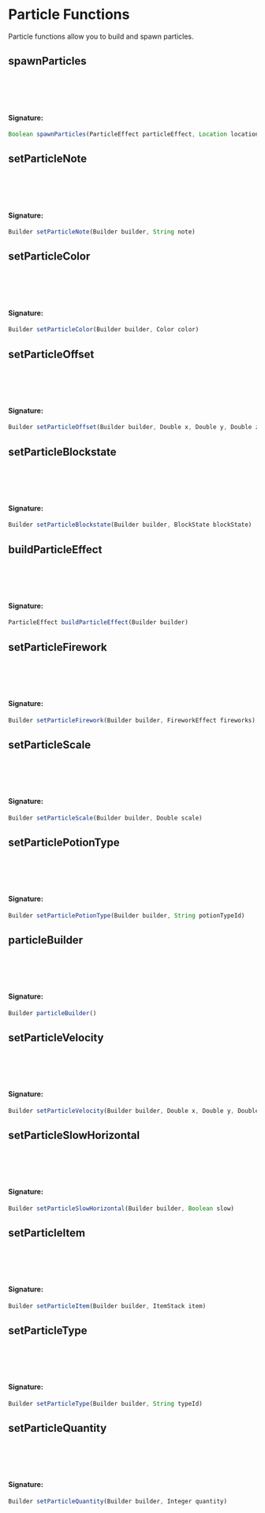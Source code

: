 # Particle Functions
 Particle functions allow you to build and spawn particles.

## spawnParticles

<h4 style="padding-top: 4.6rem"> Signature: </h4>

```js
Boolean spawnParticles(ParticleEffect particleEffect, Location location, Viewer viewer, Integer radius)
```

## setParticleNote

<h4 style="padding-top: 4.6rem"> Signature: </h4>

```js
Builder setParticleNote(Builder builder, String note)
```

## setParticleColor

<h4 style="padding-top: 4.6rem"> Signature: </h4>

```js
Builder setParticleColor(Builder builder, Color color)
```

## setParticleOffset

<h4 style="padding-top: 4.6rem"> Signature: </h4>

```js
Builder setParticleOffset(Builder builder, Double x, Double y, Double z)
```

## setParticleBlockstate

<h4 style="padding-top: 4.6rem"> Signature: </h4>

```js
Builder setParticleBlockstate(Builder builder, BlockState blockState)
```

## buildParticleEffect

<h4 style="padding-top: 4.6rem"> Signature: </h4>

```js
ParticleEffect buildParticleEffect(Builder builder)
```

## setParticleFirework

<h4 style="padding-top: 4.6rem"> Signature: </h4>

```js
Builder setParticleFirework(Builder builder, FireworkEffect fireworks)
```

## setParticleScale

<h4 style="padding-top: 4.6rem"> Signature: </h4>

```js
Builder setParticleScale(Builder builder, Double scale)
```

## setParticlePotionType

<h4 style="padding-top: 4.6rem"> Signature: </h4>

```js
Builder setParticlePotionType(Builder builder, String potionTypeId)
```

## particleBuilder

<h4 style="padding-top: 4.6rem"> Signature: </h4>

```js
Builder particleBuilder()
```

## setParticleVelocity

<h4 style="padding-top: 4.6rem"> Signature: </h4>

```js
Builder setParticleVelocity(Builder builder, Double x, Double y, Double z)
```

## setParticleSlowHorizontal

<h4 style="padding-top: 4.6rem"> Signature: </h4>

```js
Builder setParticleSlowHorizontal(Builder builder, Boolean slow)
```

## setParticleItem

<h4 style="padding-top: 4.6rem"> Signature: </h4>

```js
Builder setParticleItem(Builder builder, ItemStack item)
```

## setParticleType

<h4 style="padding-top: 4.6rem"> Signature: </h4>

```js
Builder setParticleType(Builder builder, String typeId)
```

## setParticleQuantity

<h4 style="padding-top: 4.6rem"> Signature: </h4>

```js
Builder setParticleQuantity(Builder builder, Integer quantity)
```

